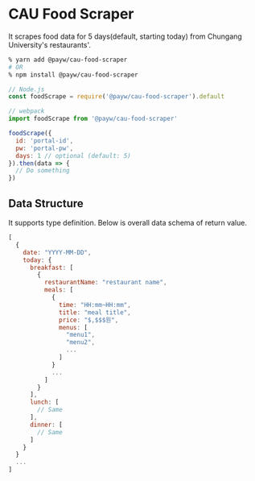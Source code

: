 # CAU Food Scraper

It scrapes food data for 5 days(default, starting today) from Chungang University's restaurants'.

```zsh
% yarn add @payw/cau-food-scraper
# OR
% npm install @payw/cau-food-scraper
```

```js
// Node.js
const foodScrape = require('@payw/cau-food-scraper').default

// webpack
import foodScrape from '@payw/cau-food-scraper'

foodScrape({
  id: 'portal-id',
  pw: 'portal-pw',
  days: 1 // optional (default: 5)
}).then(data => {
  // Do something
})
```

## Data Structure

It supports type definition. Below is overall data schema of return value.

```js
[
  {
    date: "YYYY-MM-DD",
    today: {
      breakfast: [
        {
          restaurantName: "restaurant name",
          meals: [
            {
              time: "HH:mm~HH:mm",
              title: "meal title",
              price: "$,$$$원",
              menus: [
                "menu1",
                "menu2",
                ...
              ]
            }
            ...
          ]
        }
      ],
      lunch: [
        // Same
      ],
      dinner: [
        // Same
      ]
    }
  }
  ...
]
```
